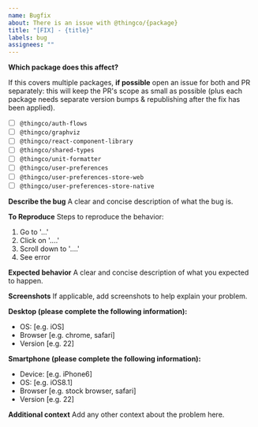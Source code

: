 ```yaml
---
name: Bugfix
about: There is an issue with @thingco/{package}
title: "[FIX] - {title}"
labels: bug
assignees: ""
---
```


**Which package does this affect?**

If this covers multiple packages, **if possible** open an issue for both and PR separately: this will keep the PR's scope as small as possible (plus each package needs separate version bumps & republishing after the fix has been applied).

- [ ] `@thingco/auth-flows`
- [ ] `@thingco/graphviz`
- [ ] `@thingco/react-component-library`
- [ ] `@thingco/shared-types`
- [ ] `@thingco/unit-formatter`
- [ ] `@thingco/user-preferences`
- [ ] `@thingco/user-preferences-store-web`
- [ ] `@thingco/user-preferences-store-native`

**Describe the bug**
A clear and concise description of what the bug is.

**To Reproduce**
Steps to reproduce the behavior:

1. Go to '...'
2. Click on '....'
3. Scroll down to '....'
4. See error

**Expected behavior**
A clear and concise description of what you expected to happen.

**Screenshots**
If applicable, add screenshots to help explain your problem.

**Desktop (please complete the following information):**

- OS: [e.g. iOS]
- Browser [e.g. chrome, safari]
- Version [e.g. 22]

**Smartphone (please complete the following information):**

- Device: [e.g. iPhone6]
- OS: [e.g. iOS8.1]
- Browser [e.g. stock browser, safari]
- Version [e.g. 22]

**Additional context**
Add any other context about the problem here.
